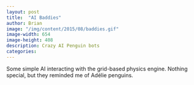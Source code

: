 ```yaml
---
layout: post
title:  "AI Baddies"
author: Brian
image: "/img/content/2015/08/baddies.gif"
image-width: 654
image-height: 408
description: Crazy AI Penguin bots
categories: 
---
```

Some simple AI interacting with the grid-based physics engine.  Nothing special, but they reminded me of Adélie penguins.
